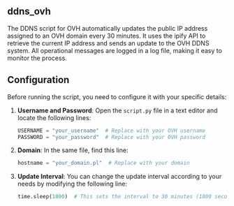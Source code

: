 ## ddns_ovh
The DDNS script for OVH automatically updates the public IP address assigned to an OVH domain every 30 minutes. It uses the ipify API to retrieve the current IP address and sends an update to the OVH DDNS system. All operational messages are logged in a log file, making it easy to monitor the process.

## Configuration

Before running the script, you need to configure it with your specific details:

1. **Username and Password**: Open the `script.py` file in a text editor and locate the following lines:

   ```python
   USERNAME = "your_username"  # Replace with your OVH username
   PASSWORD = "your_password"  # Replace with your OVH password
   
2. **Domain**: In the same file, find this line:

   ```python
   hostname = "your_domain.pl"  # Replace with your domain

4. **Update Interval**: You can change the update interval according to your needs by modifying the following line:

   ```python
   time.sleep(1800)  # This sets the interval to 30 minutes (1800 seconds)
